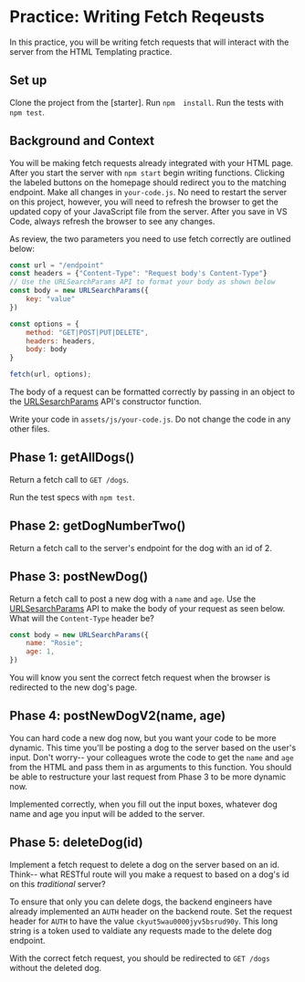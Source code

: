 # Practice: Writing Fetch Reqeusts

In this practice, you will be writing fetch requests that will interact with the server from the HTML Templating practice. 

## Set up

Clone the project from the [starter]. Run `npm  install`. Run the tests with `npm test`.

## Background and Context

You will be making fetch requests already integrated with your HTML page. After you start the server with `npm start` begin writing functions. Clicking the labeled buttons on the homepage should redirect you to the matching endpoint. Make all changes in `your-code.js`. No need to restart the server on this project, however, you will need to refresh the browser to get the updated copy of your JavaScript file from the server. After you save in VS Code, always refresh the browser to see any changes. 

As review, the two parameters you need to use fetch correctly are outlined below: 

```js
const url = "/endpoint"
const headers = {"Content-Type": "Request body's Content-Type"}
// Use the URLSearchParams API to format your body as shown below
const body = new URLSearchParams({
    key: "value"
})

const options = {
    method: "GET|POST|PUT|DELETE", 
    headers: headers,
    body: body
}

fetch(url, options);
```

The body of a request can be formatted correctly by passing in an object to the [URLSesarchParams] API's constructor function. 

Write your code in `assets/js/your-code.js`. Do not change the code in any other files. 


## Phase 1: getAllDogs()

Return a fetch call to `GET /dogs`. 

Run the test specs with `npm test`.

## Phase 2: getDogNumberTwo()

Return a fetch call to the server's endpoint for the dog with an id of 2.

## Phase 3: postNewDog() 

Return a fetch call to post a new dog with a `name` and `age`. Use the [URLSesarchParams] API to make the body of your request as seen below. What will the `Content-Type` header be?

```js
const body = new URLSearchParams({
    name: "Rosie"; 
    age: 1,
})
```

You will know you sent the correct fetch request when the browser is redirected to the new dog's page. 

## Phase 4: postNewDogV2(name, age) 

You can hard code a new dog now, but you want your code to be more dynamic. This time you'll be posting a dog to the server based on the user's input. Don't worry-- your colleagues wrote the code to get the `name` and `age` from the HTML and pass them in as arguments to this function. You should be able to restructure your last request from Phase 3 to be more dynamic now. 

Implemented correctly, when you fill out the input boxes, whatever dog name and age you input will be added to the server. 

## Phase 5: deleteDog(id)

Implement a fetch request to delete a dog on the server based on an id. Think-- what RESTful route will you make a request to based on a dog's id on this *traditional* server?

To ensure that only you can delete dogs, the backend engineers have already implemented an `AUTH` header on the backend route. Set the request header for `AUTH` to have the value `ckyut5wau0000jyv5bsrud90y`. This long string is a token used to valdiate any requests made to the delete dog endpoint.

With the correct fetch request, you should be redirected to `GET /dogs` without the deleted dog.

[URLSesarchParams]: https://developer.mozilla.org/en-US/docs/Web/API/URLSearchParams/URLSearchParams
